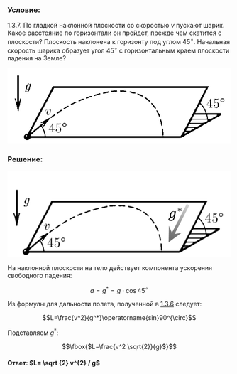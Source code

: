 ###  Условие: 

$1.3.7.$ По гладкой наклонной плоскости со скоростью $v$ пускают шарик. Какое расстояние по горизонтали он пройдет, прежде чем скатится с плоскости? Плоскость наклонена к горизонту под углом $45^{\circ}$. Начальная скорость шарика образует угол $45^{\circ}$ с горизонтальным краем плоскости падения на Земле? 

![ К задаче 1.3.7 |729x245, 34%](../../img/1.3.7/statement.png)

###  Решение: 

![ Эффективное ускорение свободное падение $g^*$ |796x304, 39%](../../img/1.3.7/Drawing.png)

На наклонной плоскости на тело действует компонента ускорения свободного падения: 

$$a = g^* = g \cdot \cos{45^{\circ}}$$ 

Из формулы для дальности полета, полученной в [1.3.6](../1.3.6) следует: 

$$L=\frac{v^2}{g^*}\operatorname{sin}90^{\circ}$$ 

Подставляем $g^*$: 

$$\fbox{$L=\frac{v^2 \sqrt{2}}{g}$}$$ 

####  Ответ: $L= \sqrt {2} v^{2} / g$ 

  

